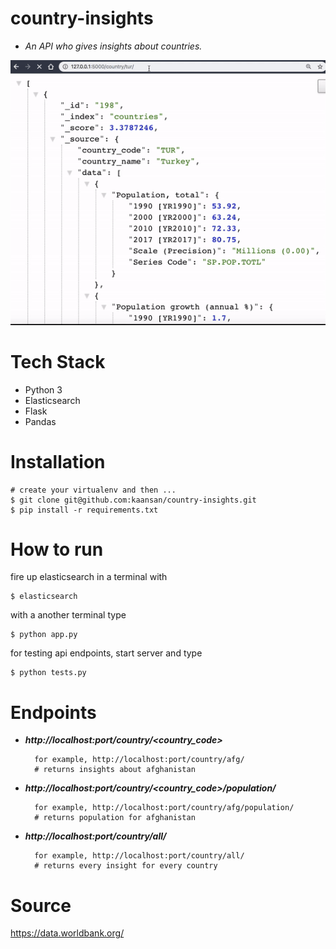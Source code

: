 # country-insights
* _An API who gives insights about countries._

![Alt Text](country-insights.gif)

# Tech Stack
* Python 3
* Elasticsearch
* Flask
* Pandas

# Installation
    # create your virtualenv and then ...
    $ git clone git@github.com:kaansan/country-insights.git
    $ pip install -r requirements.txt
    
# How to run
 
fire up elasticsearch in a terminal with
    
    $ elasticsearch

with a another terminal type
    
    $ python app.py
    
for testing api endpoints, start server and type
   
    $ python tests.py


# Endpoints

* __*http://localhost:port/country/<country_code>*__
    
        for example, http://localhost:port/country/afg/
        # returns insights about afghanistan

* __*http://localhost:port/country/<country_code>/population/*__
    
        for example, http://localhost:port/country/afg/population/
        # returns population for afghanistan
      
* __*http://localhost:port/country/all/*__
    
        for example, http://localhost:port/country/all/
        # returns every insight for every country
 

# Source
https://data.worldbank.org/